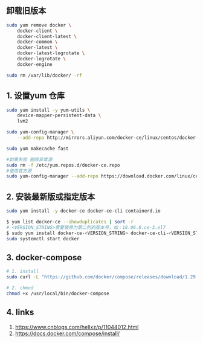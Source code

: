 ## 卸载旧版本
```sh
sudo yum remove docker \
    docker-client \
    docker-client-latest \
    docker-common \
    docker-latest \
    docker-latest-logrotate \
    docker-logrotate \
    docker-engine

sudo rm /var/lib/docker/ -rf

```

## 1. 设置yum 仓库
```sh
sudo yum install -y yum-utils \
    device-mapper-persistent-data \
    lvm2

sudo yum-config-manager \
    --add-repo http://mirrors.aliyun.com/docker-ce/linux/centos/docker-ce.repo

sudo yum makecache fast

#如果失败 删除异常源
sudo rm -f /etc/yum.repos.d/docker-ce.repo
#使用官方源
sudo yum-config-manager --add-repo https://download.docker.com/linux/centos/docker-ce.repo
```

## 2. 安装最新版或指定版本
```sh
sudo yum install -y docker-ce docker-ce-cli containerd.io

$ yum list docker-ce --showduplicates | sort -r
# <VERSION_STRING>需要替换为第二列的版本号，如：18.06.0.ce-3.el7
$ sudo yum install docker-ce-<VERSION_STRING> docker-ce-cli-<VERSION_STRING> containerd.io
sudo systemctl start docker

```

## 3. docker-compose
```sh
# 1. install
sudo curl -L "https://github.com/docker/compose/releases/download/1.29.2/docker-compose-$(uname -s)-$(uname -m)" -o /usr/local/bin/docker-compose

# 2. chmod
chmod +x /usr/local/bin/docker-compose
```






## 4. links
1. https://www.cnblogs.com/hellxz/p/11044012.html
2. https://docs.docker.com/compose/install/

